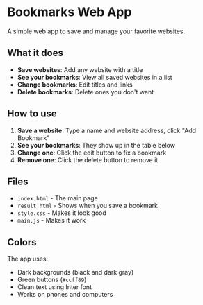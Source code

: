 # Bookmarks Web App

A simple web app to save and manage your favorite websites.

## What it does

- **Save websites**: Add any website with a title
- **See your bookmarks**: View all saved websites in a list
- **Change bookmarks**: Edit titles and links
- **Delete bookmarks**: Delete ones you don't want

## How to use

1. **Save a website**: Type a name and website address, click "Add Bookmark"
2. **See your bookmarks**: They show up in the table below
3. **Change one**: Click the edit button to fix a bookmark
4. **Remove one**: Click the delete button to remove it

## Files

- `index.html` - The main page
- `result.html` - Shows when you save a bookmark
- `style.css` - Makes it look good
- `main.js` - Makes it work

## Colors

The app uses:
- Dark backgrounds (black and dark gray)
- Green buttons (`#ccff89`)
- Clean text using Inter font
- Works on phones and computers